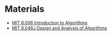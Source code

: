 # Materials
- [MIT 6.006 Introduction to Algorithms](courses/mit_6006.md)
- [MIT 6.046J Design and Analysis of Algorithms](courses/mit_6046.md)

